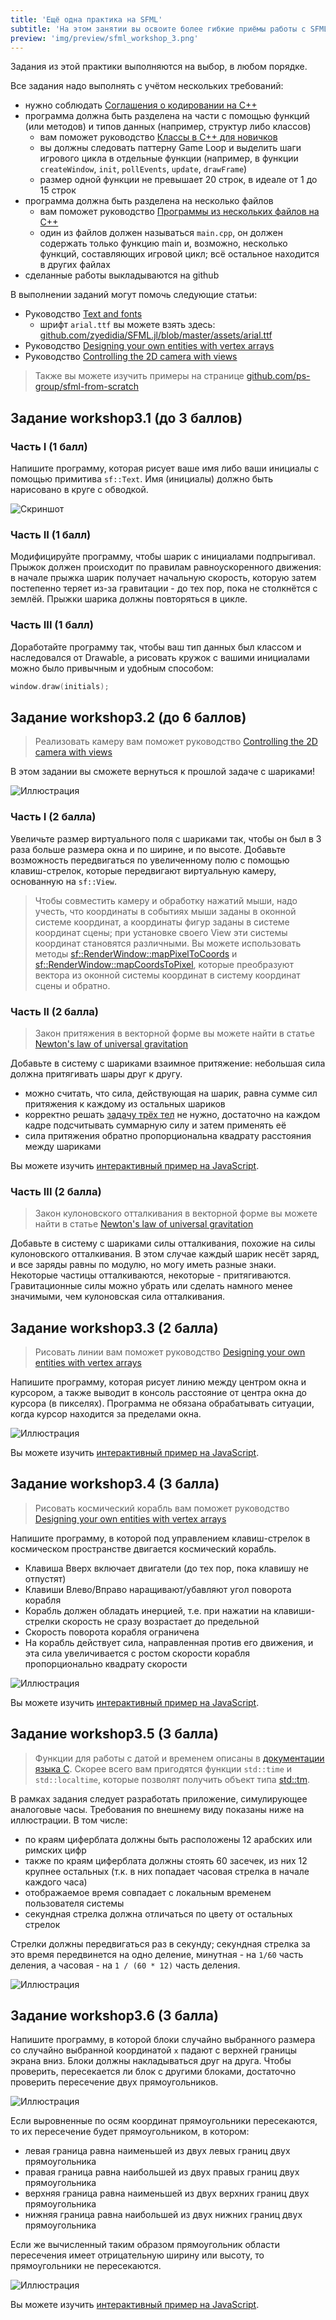 ```yaml
---
title: 'Ещё одна практика на SFML'
subtitle: 'На этом занятии вы освоите более гибкие приёмы работы с SFML: виртуальную камеру, рисование произвольных фигур, проверку столкновения'
preview: 'img/preview/sfml_workshop_3.png'
---
```


Задания из этой практики выполняются на выбор, в любом порядке.

Все задания надо выполнять с учётом нескольких требований:

- нужно соблюдать [Соглашения о кодировании на C++](cxx_coding_style)
- программа должна быть разделена на части с помощью функций (или методов) и типов данных (например, структур либо классов)
    - вам поможет руководство [Классы в C++ для новичков](/cxx/cxx_simple_class)
    - вы должны следовать паттерну Game Loop и выделить шаги игрового цикла в отдельные функции (например, в функции `createWindow`, `init`, `pollEvents`, `update`, `drawFrame`)
    - размер одной функции не превышает 20 строк, в идеале от 1 до 15 строк
- программа должна быть разделена на несколько файлов
    - вам поможет руководство [Программы из нескольких файлов на C++](/cxx/cxx_multiple_files)
    - один из файлов должен называться `main.cpp`, он должен содержать только функцию main и, возможно, несколько функций, составляющих игровой цикл; всё остальное находится в других файлах
- сделанные работы выкладываются на github

В выполнении заданий могут помочь следующие статьи:

- Руководство [Text and fonts](https://www.sfml-dev.org/tutorials/2.4/graphics-text.php)
    - шрифт `arial.ttf` вы можете взять здесь: [github.com/zyedidia/SFML.jl/blob/master/assets/arial.ttf](https://github.com/zyedidia/SFML.jl/blob/master/assets/arial.ttf)
- Руководство [Designing your own entities with vertex arrays](https://www.sfml-dev.org/tutorials/2.4/graphics-vertex-array.php)
- Руководство [Controlling the 2D camera with views](https://www.sfml-dev.org/tutorials/2.4/graphics-view.php)

>Также вы можете изучить примеры на странице [github.com/ps-group/sfml-from-scratch](https://github.com/ps-group/sfml-from-scratch/)

## Задание workshop3.1 (до 3 баллов)

### Часть I (1 балл)

Напишите программу, которая рисует ваше имя либо ваши инициалы с помощью примитива `sf::Text`. Имя (инициалы) должно быть нарисовано в круге с обводкой.

![Скриншот](img/labor/initials.png)

### Часть II (1 балл)

Модифицируйте программу, чтобы шарик с инициалами подпрыгивал. Прыжок должен происходит по правилам равноускоренного движения: в начале прыжка шарик получает начальную скорость, которую затем постепенно теряет из-за гравитации - до тех пор, пока не столкнётся с землёй. Прыжки шарика должны повторяться в цикле.

### Часть III (1 балл)

Доработайте программу так, чтобы ваш тип данных был классом и наследовался от Drawable, а рисовать кружок с вашими инициалами можно было привычным и удобным способом:

```cpp
window.draw(initials);
```

## Задание workshop3.2 (до 6 баллов)

>Реализовать камеру вам поможет руководство [Controlling the 2D camera with views](https://www.sfml-dev.org/tutorials/2.4/graphics-view.php)

В этом задании вы сможете вернуться к прошлой задаче с шариками!

![Иллюстрация](img/labor/multiple_balls.png)

### Часть I (2 балла)

Увеличьте размер виртуального поля с шариками так, чтобы он был в 3 раза больше размера окна и по ширине, и по высоте. Добавьте возможность передвигаться по увеличенному полю с помощью клавиш-стрелок, которые передвигают виртуальную камеру, основанную на `sf::View`.

>Чтобы совместить камеру и обработку нажатий мыши, надо учесть, что координаты в событиях мыши заданы в оконной системе координат, а координаты фигур заданы в системе координат сцены; при установке своего View эти системы координат становятся различными. Вы можете использовать методы [sf::RenderWindow::mapPixelToCoords](https://www.sfml-dev.org/documentation/2.4.2/classsf_1_1RenderTarget.php#a2b0cab0e4c6af29d4efaba149d28116d) и [sf::RenderWindow::mapCoordsToPixel](https://www.sfml-dev.org/documentation/2.4.2/classsf_1_1RenderTarget.php#aa0c11e1989573f2cce64c621205f8e83), которые преобразуют вектора из оконной системы координат в систему координат сцены и обратно.

### Часть II (2 балла)

> Закон притяжения в векторной форме вы можете найти в статье [Newton's law of universal gravitation](https://en.wikipedia.org/wiki/Newton%27s_law_of_universal_gravitation#Vector_form)

Добавьте в систему с шариками взаимное притяжение: небольшая сила должна притягивать шары друг к другу.

- можно считать, что сила, действующая на шарик, равна сумме сил притяжения к каждому из остальных шариков
- корректно решать [задачу трёх тел](https://ru.wikipedia.org/wiki/%D0%97%D0%B0%D0%B4%D0%B0%D1%87%D0%B0_%D1%82%D1%80%D1%91%D1%85_%D1%82%D0%B5%D0%BB) не нужно, достаточно на каждом кадре подсчитывать суммарную силу и затем применять её
- сила притяжения обратно пропорциональна квадрату расстояния между шариками

Вы можете изучить [интерактивный пример на JavaScript](http://users.polytech.unice.fr/~strombon/camash/Foundation%20HTML5%20Animation%20with%20JavaScript/html5-animation-source-code/examples/ch12/03-gravity-random.html).

### Часть III (2 балла)

> Закон кулоновского отталкивания в векторной форме вы можете найти в статье [Newton's law of universal gravitation](https://en.wikipedia.org/wiki/Coulomb%27s_law#Vector_form)

Добавьте в систему с шариками силы отталкивания, похожие на силы кулоновского отталкивания. В этом случае каждый шарик несёт заряд, и все заряды равны по модулю, но могу иметь разные знаки. Некоторые частицы отталкиваются, некоторые - притягиваются. Гравитационные силы можно убрать или сделать намного менее значимыми, чем кулоновская сила отталкивания.

## Задание workshop3.3 (2 балла)

>Рисовать линии вам поможет руководство [Designing your own entities with vertex arrays](https://www.sfml-dev.org/tutorials/2.4/graphics-vertex-array.php)

Напишите программу, которая рисует линию между центром окна и курсором, а также выводит в консоль расстояние от центра окна до курсора (в пикселях). Программа не обязана обрабатывать ситуации, когда курсор находится за пределами окна.

![Иллюстрация](img/labor/track_cursor.png)

Вы можете изучить [интерактивный пример на JavaScript](http://users.polytech.unice.fr/~strombon/camash/Foundation%20HTML5%20Animation%20with%20JavaScript/html5-animation-source-code/examples/ch03/11-mouse-distance.html).

## Задание workshop3.4 (3 балла)

>Рисовать космический корабль вам поможет руководство [Designing your own entities with vertex arrays](https://www.sfml-dev.org/tutorials/2.4/graphics-vertex-array.php)

Напишите программу, в которой под управлением клавиш-стрелок в космическом пространстве двигается космический корабль.

- Клавиша Вверх включает двигатели (до тех пор, пока клавишу не отпустят)
- Клавиши Влево/Вправо наращивают/убавляют угол поворота корабля
- Корабль должен обладать инерцией, т.е. при нажатии на клавиши-стрелки скорость не сразу возрастает до предельной
- Скорость поворота корабля ограничена
- На корабль действует сила, направленная против его движения, и эта сила увеличивается с ростом скорости корабля пропорционально квадрату скорости

![Иллюстрация](img/labor/spaceship_example.png)

Вы можете изучить [интерактивный пример на JavaScript](http://users.polytech.unice.fr/~strombon/camash/Foundation%20HTML5%20Animation%20with%20JavaScript/html5-animation-source-code/examples/ch05/11-ship-sim.html).

## Задание workshop3.5 (3 балла)

>Функции для работы с датой и временем описаны в [документации языка C](http://en.cppreference.com/w/cpp/chrono/c). Скорее всего вам пригодятся функции `std::time` и `std::localtime`, которые позволят получить объект типа [std::tm](http://en.cppreference.com/w/cpp/chrono/c/tm).

В рамках задания следует разработать приложение, симулирующее аналоговые часы. Требования по внешнему виду показаны ниже на иллюстрации. В том числе:

- по краям циферблата должны быть расположены 12 арабских или римских цифр
- также по краям циферблата должны стоять 60 засечек, из них 12 крупнее остальных (т.к. в них попадает часовая стрелка в начале каждого часа)
- отображаемое время совпадает с локальным временем пользователя системы
- секундная стрелка должна отличаться по цвету от остальных стрелок

Стрелки должны передвигаться раз в секунду; секундная стрелка за это время передвинется на одно деление, минутная - на `1/60` часть деления, а часовая - на `1 / (60 * 12)` часть деления.

![Иллюстрация](img/labor/clocks.jpg)

## Задание workshop3.6 (3 балла)

Напишите программу, в которой блоки случайно выбранного размера со случайно выбранной координатой `x` падают с верхней границы экрана вниз. Блоки должны накладываться друг на друга. Чтобы проверить, пересекается ли блок с другими блоками, достаточно проверить пересечение двух прямоугольников.

![Иллюстрация](img/labor/falling_blocks.png)

Если выровненные по осям координат прямоугольники пересекаются, то их пересечение будет прямоугольником, в котором:

- левая граница равна наименьшей из двух левых границ двух прямоугольника
- правая граница равна наибольшей из двух правых границ двух прямоугольника
- верхняя граница равна наименьшей из двух верхних границ двух прямоугольника
- нижняя граница равна наибольшей из двух нижних границ двух прямоугольника

Если же вычисленный таким образом прямоугольник области пересечения имеет отрицательную ширину или высоту, то прямоугольники не пересекаются.

![Иллюстрация](img/fig/rects_intersection.png)

Вы можете изучить [интерактивный пример на JavaScript](http://users.polytech.unice.fr/~strombon/camash/Foundation%20HTML5%20Animation%20with%20JavaScript/html5-animation-source-code/examples/ch09/02-boxes.html).

